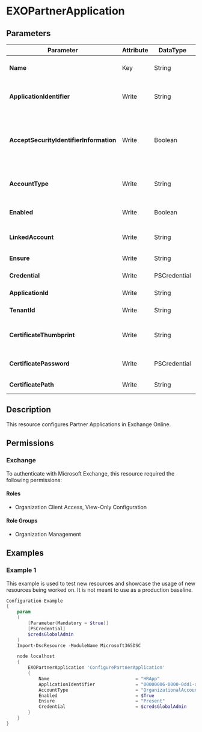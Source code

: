 ﻿# EXOPartnerApplication

## Parameters

| Parameter | Attribute | DataType | Description | Allowed Values |
| --- | --- | --- | --- | --- |
| **Name** | Key | String | The Name parameter specifies a new name for the partner application. | |
| **ApplicationIdentifier** | Write | String | The ApplicationIdentifier parameter specifies a unique application identifier for the partner application that uses an authorization server. | |
| **AcceptSecurityIdentifierInformation** | Write | Boolean | The AcceptSecurityIdentifierInformation parameter specifies whether Exchange should accept security identifiers (SIDs) from another trusted Active Directory forest for the partner application. | |
| **AccountType** | Write | String | The AccountType parameter specifies the type of Microsoft account that's required for the partner application. | `OrganizationalAccount`, `ConsumerAccount` |
| **Enabled** | Write | Boolean | The Enabled parameter specifies whether the partner application is enabled. | |
| **LinkedAccount** | Write | String | The LinkedAccount parameter specifies a linked Active Directory user account for the application. | |
| **Ensure** | Write | String | Specify if the Partner Application should exist or not. | `Present`, `Absent` |
| **Credential** | Write | PSCredential | Credentials of the Exchange Global Admin | |
| **ApplicationId** | Write | String | Id of the Azure Active Directory application to authenticate with. | |
| **TenantId** | Write | String | Id of the Azure Active Directory tenant used for authentication. | |
| **CertificateThumbprint** | Write | String | Thumbprint of the Azure Active Directory application's authentication certificate to use for authentication. | |
| **CertificatePassword** | Write | PSCredential | Username can be made up to anything but password will be used for CertificatePassword | |
| **CertificatePath** | Write | String | Path to certificate used in service principal usually a PFX file. | |

## Description

This resource configures Partner Applications in Exchange Online.

## Permissions


### Exchange

To authenticate with Microsoft Exchange, this resource required the following permissions:

#### Roles

- Organization Client Access, View-Only Configuration

#### Role Groups

- Organization Management

## Examples

### Example 1

This example is used to test new resources and showcase the usage of new resources being worked on.
It is not meant to use as a production baseline.

```powershell
Configuration Example
{
    param
    (
        [Parameter(Mandatory = $true)]
        [PSCredential]
        $credsGlobalAdmin
    )
    Import-DscResource -ModuleName Microsoft365DSC

    node localhost
    {
        EXOPartnerApplication 'ConfigurePartnerApplication'
        {
            Name                                = "HRApp"
            ApplicationIdentifier               = "00000006-0000-0dd1-ac00-000000000000"
            AccountType                         = "OrganizationalAccount"
            Enabled                             = $True
            Ensure                              = "Present"
            Credential                          = $credsGlobalAdmin
        }
    }
}
```

